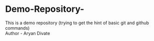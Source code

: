 # Demo-Repository-
This is a demo repository (trying to get the hint of basic git and github commands)
<br>
Author - Aryan Divate
